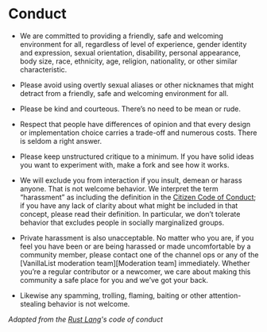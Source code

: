 # Conduct

* We are committed to providing a friendly, safe and welcoming environment for all, regardless of level of experience,
gender identity and expression, sexual orientation, disability, personal appearance, body size, race, ethnicity, age,
religion, nationality, or other similar characteristic.

* Please avoid using overtly sexual aliases or other nicknames that might detract from a friendly, safe
and welcoming environment for all.

* Please be kind and courteous. There’s no need to be mean or rude.

* Respect that people have differences of opinion and that every design or implementation choice carries a trade-off
and numerous costs. There is seldom a right answer.

* Please keep unstructured critique to a minimum. If you have solid ideas you want to experiment with,
make a fork and see how it works.

* We will exclude you from interaction if you insult, demean or harass anyone. That is not welcome behavior.
We interpret the term “harassment” as including the definition in the [Citizen Code of Conduct][CCC];
if you have any lack of clarity about what might be included in that concept, please read their definition.
In particular, we don’t tolerate behavior that excludes people in socially marginalized groups.

* Private harassment is also unacceptable. No matter who you are, if you feel you have been or are being harassed or
made uncomfortable by a community member, please contact one of the channel ops or any of the
[VanillaList moderation team][Moderation team] immediately. Whether you’re a regular contributor or a newcomer,
we care about making this community a safe place for you and we’ve got your back.

* Likewise any spamming, trolling, flaming, baiting or other attention-stealing behavior is not welcome.


_Adapted from the [Rust Lang][Rust CoC]'s code of conduct_

[CCC]: https://github.com/stumpsyn/policies/blob/master/citizen_code_of_conduct.md
[Rust CoC]: https://www.rust-lang.org/policies/code-of-conduct
[VanillaList moderation team]: mailto://admin@glitch.family
